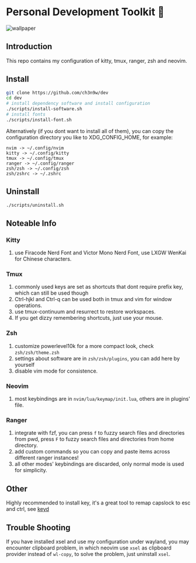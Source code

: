 # Personal Development Toolkit 📡

![wallpaper](./wallpaper.png)

## Introduction

This repo contains my configuration of kitty, tmux, ranger, zsh and neovim.

## Install

```bash
git clone https://github.com/ch3n9w/dev
cd dev
# install dependency software and install configuration
./scripts/install-software.sh
# install fonts
./scripts/install-font.sh
```

Alternatively (if you dont want to install all of them), you can copy the configuration directory you like to XDG_CONFIG_HOME, for example:

```
nvim -> ~/.config/nvim
kitty -> ~/.config/kitty
tmux -> ~/.config/tmux
ranger -> ~/.config/ranger
zsh/zsh -> ~/.config/zsh
zsh/zshrc -> ~/.zshrc
```

## Uninstall

```bash
./scripts/uninstall.sh
```

## Noteable Info

### Kitty

1. use Firacode Nerd Font and Victor Mono Nerd Font, use LXGW WenKai for Chinese characters.

### Tmux

1. commonly used keys are set as shortcuts that dont require prefix key, which can still be used though
2. Ctrl-hjkl and Ctrl-q can be used both in tmux and vim for window operations.
3. use tmux-continuum and resurrect to restore workspaces.
4. If you get dizzy remembering shortcuts, just use your mouse.

### Zsh

1. customize powerlevel10k for a more compact look, check `zsh/zsh/theme.zsh`
2. settings about software are in `zsh/zsh/plugins`, you can add here by yourself
3. disable vim mode for consistence.

### Neovim

1. most keybindings are in `nvim/lua/keymap/init.lua`, others are in plugins' file.

### Ranger

1. integrate with fzf, you can press `f` to fuzzy search files and directories from pwd, press `F` to fuzzy search files and directories from home directory.
2. add custom commands so you can copy and paste items across different ranger instances!
3. all other modes' keybindings are discarded, only normal mode is used for simplicity.

## Other

Highly recommended to install key, it's a great tool to remap capslock to esc and ctrl, see [keyd](https://github.com/rvaiya/keyd)

## Trouble Shooting

If you have installed xsel and use my configuration under wayland, you may encounter clipboard problem, in which neovim use `xsel` as clipboard provider instead of `wl-copy`, to solve the problem, just uninstall `xsel`.
